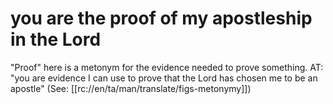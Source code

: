 # you are the proof of my apostleship in the Lord

"Proof" here is a metonym for the evidence needed to prove something. AT: "you are evidence I can use to prove that the Lord has chosen me to be an apostle" (See: [[rc://en/ta/man/translate/figs-metonymy]])


